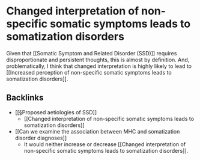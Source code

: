 # Changed interpretation of non-specific somatic symptoms leads to somatization disorders
Given that [[Somatic Symptom and Related Disorder (SSD)]] requires disproportionate and persistent thoughts, this is almost by definition. And, problematically, I think that changed interpretation is highly likely to lead to [[Increased perception of non-specific somatic symptoms leads to somatization disorders]].

## Backlinks
* [[§Proposed aetiologies of SSD]]
	* [[Changed interpretation of non-specific somatic symptoms leads to somatization disorders]]
* [[Can we examine the association between MHC and somatization disorder diagnoses]]
	* It would neither increase or decrease [[Changed interpretation of non-specific somatic symptoms leads to somatization disorders]].

<!-- #Work -->

<!-- {BearID:8623BC8B-2C88-4546-A3B4-F7EBD29483FD-15756-0000130B9F1FDEC6} -->
